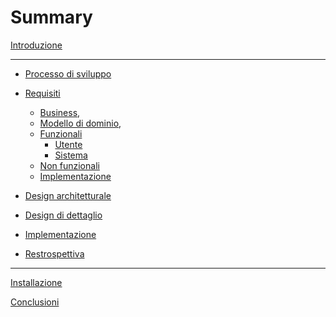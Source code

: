 # Summary

[Introduzione](./introduction.md)

---

- [Processo di sviluppo](./01-process/index.md)

- [Requisiti](./02-requirements/index.md)

  - [Business](),
  - [Modello di dominio](),
  - [Funzionali]()
    - [Utente]()
    - [Sistema]()
  - [Non funzionali]()
  - [Implementazione]()

- [Design architetturale](./03-architectural-design/index.md)

- [Design di dettaglio](./04-design/index.md)

- [Implementazione](./05-implementation/index.md)

- [Restrospettiva](./06-retrospective/index.md)

---

[Installazione](./07-installation/index.md)

[Conclusioni](./08-conclusions/index.md)
